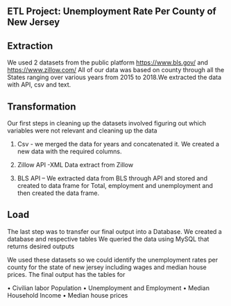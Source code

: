 ## ETL Project: Unemployment Rate Per County of New Jersey


## Extraction
We used 2 datasets from the public platform 
https://www.bls.gov/ and https://www.zillow.com/
All of our data was based on county through all the States ranging over various years from 2015 to 2018.We extracted the data with API, csv and text.


## Transformation
Our first steps in cleaning up the datasets involved figuring out which variables were not relevant and cleaning up the data 
1. Csv - we merged the data for years and concatenated it.
        We created a new data with the required columns.
2. Zillow API -XML Data extract from Zillow 

3. BLS API – We extracted data from BLS through API and stored and created to data frame for Total, employment and unemployment and then created the data frame. 



## Load
The last step was to transfer our final output into a Database. We created a database and respective tables 
We queried the data using MySQL that returns desired outputs 



We used these datasets so we could identify the unemployment rates per county for the state of new jersey including wages and median house prices. The final output has the tables for 

•	Civilian labor Population
•	Unemployment and Employment 
•	Median Household Income
•	Median house prices

